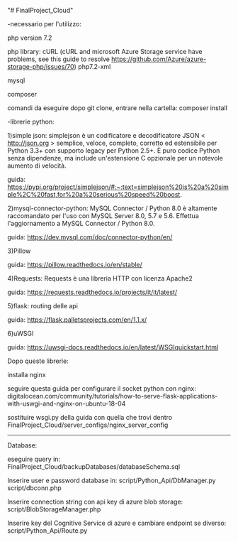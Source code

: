 "# FinalProject_Cloud"

-necessario per l'utilizzo:

php version 7.2

php library: cURL (cURL and microsoft Azure Storage service have problems, see this guide to resolve https://github.com/Azure/azure-storage-php/issues/70) php7.2-xml

mysql 

composer

comandi da eseguire dopo git clone, entrare nella cartella: composer install

-librerie python:

1)simple json: simplejson è un codificatore e decodificatore JSON < http://json.org > semplice, veloce, completo, corretto ed estensibile per Python 3.3+ con supporto legacy per Python 2.5+. È puro codice Python senza dipendenze, ma include un'estensione C opzionale per un notevole aumento di velocità.

guida: https://pypi.org/project/simplejson/#:~:text=simplejson%20is%20a%20simple%2C%20fast,for%20a%20serious%20speed%20boost.

2)mysql-connector-python: MySQL Connector / Python 8.0 è altamente raccomandato per l'uso con MySQL Server 8.0, 5.7 e 5.6. Effettua l'aggiornamento a MySQL Connector / Python 8.0.

guida: https://dev.mysql.com/doc/connector-python/en/

3)Pillow

guida: https://pillow.readthedocs.io/en/stable/

4)Requests: Requests è una libreria HTTP con licenza Apache2

guida: https://requests.readthedocs.io/projects/it/it/latest/

5)flask: routing delle api

guida: https://flask.palletsprojects.com/en/1.1.x/

6)uWSGI

guida: https://uwsgi-docs.readthedocs.io/en/latest/WSGIquickstart.html

Dopo queste librerie:

installa nginx

seguire questa guida per configurare il socket python con nginx: digitalocean.com/community/tutorials/how-to-serve-flask-applications-with-uswgi-and-nginx-on-ubuntu-18-04

sostituire wsgi.py della guida con quella che trovi dentro FinalProject_Cloud/server_configs/nginx_server_config

-------------------------------------------------------------------------------------------------

Database: 

eseguire query in: 
FinalProject_Cloud/backupDatabases/databaseSchema.sql

Inserire user e password database in:
script/Python_Api/DbManager.py
script/dbconn.php

Inserire connection string con api key di azure blob storage:
script/BlobStorageManager.php

Inserire key del Cognitive Service di azure e cambiare endpoint se diverso:
script/Python_Api/Route.py